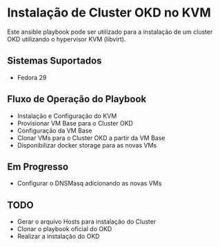 # Instalação de Cluster OKD no KVM
Este ansible playbook pode ser utilizado para a instalação de um cluster OKD utilizando o hypervisor KVM (libvirt).

## Sistemas Suportados
- Fedora 29

## Fluxo de Operação do Playbook
- Instalação e Configuração do KVM
- Provisionar VM Base para o Cluster OKD
- Configuração da VM Base
- Clonar VMs para o Cluster OKD a partir da VM Base
- Disponibilizar docker storage para as novas VMs

## Em Progresso
- Configurar o DNSMasq adicionando as novas VMs
  
## TODO
- Gerar o arquivo Hosts para instalação do Cluster
- Clonar o playbook oficial do OKD
- Realizar a instalação do OKD